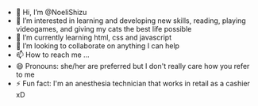 - 👋 Hi, I’m @NoeliShizu
- 👀 I’m interested in learning and developing new skills, reading, playing videogames, and giving my cats the best life possible
- 🌱 I’m currently learning html, css and javascript
- 💞️ I’m looking to collaborate on anything I can help
- 📫 How to reach me ...
- 😄 Pronouns: she/her are preferred but I don't really care how you refer to me 
- ⚡ Fun fact: I'm an anesthesia technician that works in retail as a cashier xD

<!---
NoeliShizu/NoeliShizu is a ✨ special ✨ repository because its `README.md` (this file) appears on your GitHub profile.
You can click the Preview link to take a look at your changes.
--->
